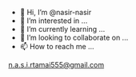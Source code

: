 - 👋 Hi, I’m @nasir-nasir
- 👀 I’m interested in ...
- 🌱 I’m currently learning ...
- 💞️ I’m looking to collaborate on ...
- 📫 How to reach me ...

<!---
nasir-nasir/nasir-nasir is a ✨ special ✨ repository because its `README.md` (this file) appears on your GitHub profile.
You can click the Preview link to take a look at your changes.
--->
n.a.s.i.rtamai555@gmail.com
